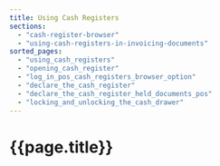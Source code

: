 ```yaml
---
title: Using Cash Registers
sections:
  - "cash-register-browser"
  - "using-cash-registers-in-invoicing-documents"
sorted_pages:
  - "using_cash_registers"
  - "opening_cash_register"
  - "log_in_pos_cash_registers_browser_option"
  - "declare_the_cash_register"
  - "declare_the_cash_register_held_documents_pos"
  - "locking_and_unlocking_the_cash_drawer"
---
```

# {{page.title}}
